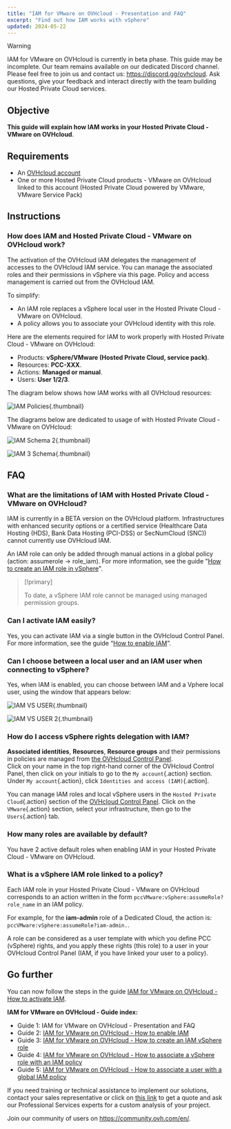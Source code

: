 ```yaml
---
title: "IAM for VMware on OVHcloud - Presentation and FAQ"
excerpt: "Find out how IAM works with vSphere"
updated: 2024-05-22
---
```


> [!warning]
> IAM for VMware on OVHcloud is currently in beta phase.
> This guide may be incomplete. Our team remains available on our dedicated Discord channel. Please feel free to join us and contact us: <https://discord.gg/ovhcloud>. Ask questions, give your feedback and interact directly with the team building our Hosted Private Cloud services.

## Objective

**This guide will explain how IAM works in your Hosted Private Cloud - VMware on OVHcloud**.

## Requirements

- An [OVHcloud account](/pages/account_and_service_management/account_information/ovhcloud-account-creation)
- One or more Hosted Private Cloud products - VMware on OVHcloud linked to this account (Hosted Private Cloud powered by VMware, VMware Service Pack)

## Instructions

### How does IAM and Hosted Private Cloud - VMware on OVHcloud work?

The activation of the OVHcloud IAM delegates the management of accesses to the OVHcloud IAM service. You can manage the associated roles and their permissions in vSphere via this page. Policy and access management is carried out from the OVHcloud IAM.

To simplify:

- An IAM role replaces a vSphere local user in the Hosted Private Cloud - VMware on OVHcloud.
- A policy allows you to associate your OVHcloud identity with this role.

Here are the elements required for IAM to work properly with Hosted Private Cloud - VMware on OVHcloud:

- Products: **vSphere/VMware (Hosted Private Cloud, service pack)**.
- Resources: **PCC-XXX**.
- Actions: **Managed or manual**.
- Users: **User 1/2/3**.

The diagram below shows how IAM works with all OVHcloud resources:

![IAM Policies](images/iam_policies.png){.thumbnail}

The diagrams below are dedicated to usage of with Hosted Private Cloud - VMware on OVHcloud:

![IAM Schema 2](images/iam_vmware_schema_2.png){.thumbnail}

![IAM 3 Schema](images/iam_vmware_schema_3.png){.thumbnail}

## FAQ

### What are the limitations of IAM with Hosted Private Cloud - VMware on OVHcloud?

IAM is currently in a BETA version on the OVHcloud platform. Infrastructures with enhanced security options or a certified service (Healthcare Data Hosting (HDS), Bank Data Hosting (PCI-DSS) or SecNumCloud (SNC)) cannot currently use OVHcloud IAM.

An IAM role can only be added through manual actions in a global policy (action: assumerole -> role_iam). For more information, see the guide "[How to create an IAM role in vSphere](/pages/hosted_private_cloud/hosted_private_cloud_powered_by_vmware/vmware_iam_role_policy)".

> [!primary]
>
> To date, a vSphere IAM role cannot be managed using managed permission groups.

### Can I activate IAM easily?

Yes, you can activate IAM via a single button in the OVHcloud Control Panel. For more information, see the guide “[How to enable IAM](/pages/hosted_private_cloud/hosted_private_cloud_powered_by_vmware/vmware_iam_activation)”.

### Can I choose between a local user and an IAM user when connecting to vSphere?

Yes, when IAM is enabled, you can choose between IAM and a Vphere local user, using the window that appears below:

![IAM VS USER](images/iam_local_user_vs_iam.png){.thumbnail}

![IAM VS USER 2](images/iam_local_user_vs_iam_2.png){.thumbnail}

### How do I access vSphere rights delegation with IAM?

**Associated identities**, **Resources**, **Resource groups** and their permissions in policies are managed from [the OVHcloud Control Panel](/links/manager).<br>
Click on your name in the top right-hand corner of the OVHcloud Control Panel, then click on your initials to go to the `My account`{.action} section.<br>
Under `My account`{.action}, click `Identities and access (IAM)`{.action].

You can manage IAM roles and local vSphere users in the `Hosted Private Cloud`{.action} section of the [OVHcloud Control Panel](/links/manager).
Click on the `VMware`{.action} section, select your infrastructure, then go to the `Users`{.action} tab.

### How many roles are available by default?

You have 2 active default roles when enabling IAM in your Hosted Private Cloud - VMware on OVHcloud.

### What is a vSphere IAM role linked to a policy?

Each IAM role in your Hosted Private Cloud - VMware on OVHcloud corresponds to an action written in the form `pccVMware:vSphere:assumeRole?role_name` in an IAM policy.

For example, for the **iam-admin** role of a Dedicated Cloud, the action is: `pccVMware:vSphere:assumeRole?iam-admin.`.

A role can be considered as a user template with which you define PCC (vSphere) rights, and you apply these rights (this role) to a user in your OVHcloud Control Panel (IAM, if you have linked your user to a policy).

## Go further

You can now follow the steps in the guide [IAM for VMware on OVHcloud - How to activate IAM](/pages/hosted_private_cloud/hosted_private_cloud_powered_by_vmware/vmware_iam_activation).

**IAM for VMware on OVHcloud - Guide index:**

- Guide 1: IAM for VMware on OVHcloud - Presentation and FAQ
- Guide 2: [IAM for VMware on OVHcloud - How to enable IAM](/pages/hosted_private_cloud/hosted_private_cloud_powered_by_vmware/vmware_iam_activation)
- Guide 3: [IAM for VMware on OVHcloud - How to create an IAM vSphere role](/pages/hosted_private_cloud/hosted_private_cloud_powered_by_vmware/vmware_iam_role)
- Guide 4: [IAM for VMware on OVHcloud - How to associate a vSphere role with an IAM policy](/pages/hosted_private_cloud/hosted_private_cloud_powered_by_vmware/vmware_iam_role_policy)
- Guide 5: [IAM for VMware on OVHcloud - How to associate a user with a global IAM policy](/pages/hosted_private_cloud/hosted_private_cloud_powered_by_vmware/vmware_iam_user_policy)

If you need training or technical assistance to implement our solutions, contact your sales representative or click on [this link](https://www.ovhcloud.com/en-gb/professional-services/) to get a quote and ask our Professional Services experts for a custom analysis of your project.

Join our community of users on <https://community.ovh.com/en/>.
